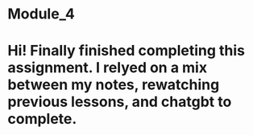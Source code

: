 # Module_4
# Hi! Finally finished completing this assignment. I relyed on a mix between my notes, rewatching previous lessons, and chatgbt to complete. 
